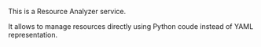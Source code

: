 This is a Resource Analyzer service.

It allows to manage resources directly using Python coude instead of YAML representation.

